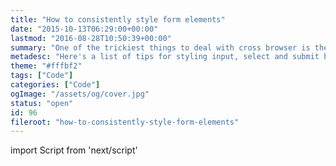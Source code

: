 ```yaml
---
title: "How to consistently style form elements"
date: "2015-10-13T06:29:00+00:00"
lastmod: "2016-08-28T10:50:39+00:00"
summary: "One of the trickiest things to deal with cross browser is the styling of form elements. All browsers influence these strictly, but over the years the ‘appearance’ property has been present in WebKit and Blink browsers, and Firefox to help gain some control. More recently it’s been added to Edge. It is a little more to it than just using this property. I’ll explain the advantages and drawbacks to this and how I handle it. The goal of this post is to give you the base for you to apply your visual style on top of. I will be covering text, button and select elements."
metadesc: "Here's a list of tips for styling input, select and submit buttons across Safari, Chrome, Firefox & Edge."
theme: "#fffbf2"
tags: ["Code"]
categories: ["Code"]
ogImage: "/assets/og/cover.jpg"
status: "open"
id: 96
fileroot: "how-to-consistently-style-form-elements"
---
```


import Script from 'next/script'

<Script async src="https://assets.codepen.io/assets/embed/ei.js" strategy="lazyOnload" />

One of the trickiest things to deal with cross browser is the styling of form elements. All browsers influence these strictly, but over the years the ‘appearance’ property has been present in WebKit and Blink browsers, and Firefox to help gain some control. More recently it's been added to Edge.

It has a little more to it, than just using this property. I’ll explain the advantages and drawbacks to this and how I handle it. The goal of this post is to give you the base for you to apply your visual style on top of. I will be covering text, button and select elements.

## Starting with a base
The first thing you need to do is set up a good base. To freely style your form elements we need to use `appearance: none`. <a href="http://caniuse.com/#feat=css-appearance">The support is good</a>, and this does much of the hard work for us.

> Prefixes are necessary, `-webkit-` and `-moz-`. Also, as noted by Can I use, Edge and IE Mobile support the `-webkit-` prefix.

However, there will be some more visual browser defaults that are in place. That is `border`, `box-shadow` and `border-radius`, `background-colour ` and `font-family`. Replacing these with your own preferences, or removing altogether solves that.

```css
.input-base {
  appearance: none;
  border: none;
  border-radius: 0;
  box-shadow: none;
  background-color: #fff;
  font-family: Helvetica Neue, Arial, Helvetica, sans-serif; }
```

## Getting a consistent height in Firefox
Firefox has long been known to be a pain for its default `line-height`. As of Firefox 41, this is still present in `<select>` elements, you have the freedom to change it on the majority of text/button like elements from what I have found.

The `line-height` is set to normal by default. I stick with this if I’m not going to be using `<select>` anywhere. If I’m using `<select>`, I will set a `height`, equivalent `line-height` and only apply `padding` to the sides.

I'm not a huge fan of setting the height, for a few reasons.

- It means you need to change more, to adapt it at a later point
- You have to introduce another set of CSS for a textarea
- If button text breaks on to a new line it's less graceful

## Getting a consistent height in Edge
Edge is all well and good until it concerns select elements, like Firefox. So the same recommendation stands, setting the `height`.

## Base without `<select>`
```css
.input-base {
  appearance: none;
  border: none;
  border-radius: 0;
  box-shadow: none;
  background-color: #fff;
  font-family: Helvetica Neue, Arial, Helvetica, sans-serif;
  line-height: normal;
  padding: 12px; }
```

## Base with `<select>`
```css
.input-base {
  appearance: none;
  border: none;
  border-radius: 0;
  box-shadow: none;
  background-color: #fff;
  font-family: Helvetica Neue, Arial, Helvetica, sans-serif;
  line-height: normal;
  padding: 0 12px;
  height: 44px;
  line-height: 44px; }
```

## Drawbacks
WebKit and Blink based browsers will handle all form elements much nicer and more consistently, than the likes of Edge and Firefox. With the two applying harder to adjust styles (particularly where it concerns `<select>`). So while I favour an approach which applies the littlest amount of CSS initially. You may find the `height` and `line-height` approach serves you better in the long run.

## Other comments
I have seen other approaches for [handling the Firefox issue](http://davidwalsh.name/firefox-buttons). This only appears to apply to `type=submit`, so it may be possible to line it up next to a `<select>` by applying additional `padding`.

If you view the following pen in Firefox it demonstrates this. I think this approach may vary, and I may explore it further and update this post with a more definitive answer.
<p data-height="268" data-theme-id="13022" data-slug-hash="vNJLwm" data-default-tab="result" data-user="stevemckinney" className="codepen">See the Pen <a href='http://codepen.io/stevemckinney/pen/vNJLwm/'>vNJLwm</a> by Steve (<a href='http://codepen.io/stevemckinney'>@stevemckinney</a>) on <a href='http://codepen.io'>CodePen</a>.</p>

Hopefully, this helps with your styling troubles.

